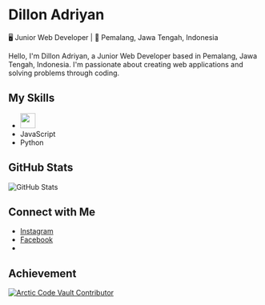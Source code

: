 # Dillon Adriyan
🖥️ Junior Web Developer | 🚩 Pemalang, Jawa Tengah, Indonesia


Hello, I'm Dillon Adriyan, a Junior Web Developer based in Pemalang, Jawa Tengah, Indonesia. I'm passionate about creating web applications and solving problems through coding.

## My Skills
- <img src="https://upload.wikimedia.org/wikipedia/commons/2/27/PHP-logo.svg" width="auto" height="30">
- JavaScript
- Python

## GitHub Stats
![GitHub Stats](https://github-readme-stats.vercel.app/api?username=dillonadriyan&show_icons=true&count_private=true)

## Connect with Me
- [Instagram](https://www.instagram.com/dllnadryn)
- [Facebook](https://www.facebook.com/di.lon.7330)
- 
## Achievement
[![Arctic Code Vault Contributor](https://img.shields.io/badge/Arctic%20Code%20Vault-Contributor-brightgreen)](https://github.com/dillonadriyan)
<!---
DillonAdriyan/DillonAdriyan is a ✨ special ✨ repository because its `README.md` (this file) appears on your GitHub profile.
You can click the Preview link to take a look at your changes.
--->
